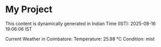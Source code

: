 # My Project

This content is dynamically generated in Indian Time (IST): 2025-08-16 19:06:06 IST


Current Weather in Coimbatore:
Temperature: 25.88 °C
Condition: mist
